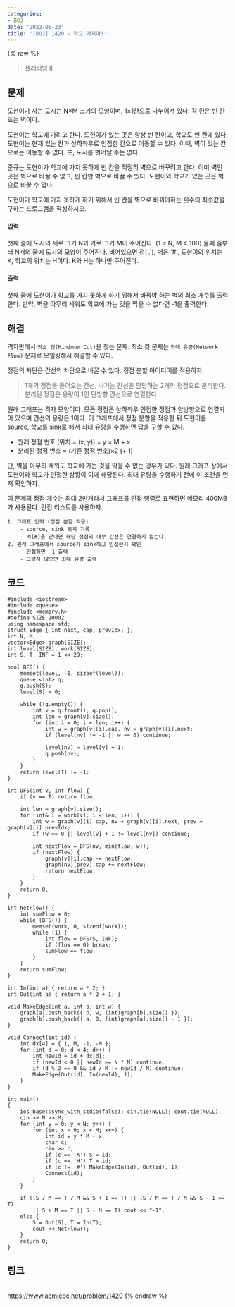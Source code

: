 ```yaml
---
categories:
- BOJ
date: '2022-06-23'
title: '[BOJ] 1420 - 학교 가지마!'
---
```


{% raw %}
> 플래티넘 II<br>

## 문제
도현이가 사는 도시는 N×M 크기의 모양이며, 1×1칸으로 나누어져 있다. 각 칸은 빈 칸 또는 벽이다.

도현이는 학교에 가려고 한다. 도현이가 있는 곳은 항상 빈 칸이고, 학교도 빈 칸에 있다. 도현이는 현재 있는 칸과 상하좌우로 인접한 칸으로 이동할 수 있다. 이때, 벽이 있는 칸으로는 이동할 수 없다. 또, 도시를 벗어날 수는 없다.

준규는 도현이가 학교에 가지 못하게 빈 칸을 적절히 벽으로 바꾸려고 한다. 이미 벽인 곳은 벽으로 바꿀 수 없고, 빈 칸만 벽으로 바꿀 수 있다. 도현이와 학교가 있는 곳은 벽으로 바꿀 수 없다.

도현이가 학교에 가지 못하게 하기 위해서 빈 칸을 벽으로 바꿔야하는 횟수의 최솟값을 구하는 프로그램을 작성하시오.

#### 입력
첫째 줄에 도시의 세로 크기 N과 가로 크기 M이 주어진다. (1 ≤ N, M ≤ 100) 둘째 줄부터 N개의 줄에 도시의 모양이 주어진다. 비어있으면 점('.'), 벽은 '#', 도현이의 위치는 K, 학교의 위치는 H이다. K와 H는 하나만 주어진다.

#### 출력
첫째 줄에 도현이가 학교를 가지 못하게 하기 위해서 바꿔야 하는 벽의 최소 개수를 출력한다. 만약, 벽을 아무리 세워도 학교에 가는 것을 막을 수 없다면 -1을 출력한다.

## 해결
격자판에서 `최소 컷(Minimum Cut)`을 찾는 문제. 최소 컷 문제는 `최대 유량(Network Flow)` 문제로 모델링해서 해결할 수 있다.

정점의 차단은 간선의 차단으로 바꿀 수 있다. 정점 분할 아이디어를 적용하자.
> 1개의 정점을 들어오는 간선, 나가는 간선을 담당하는 2개의 정점으로 분리한다.<br>
> 분리된 정점은 용량이 1인 단방향 간선으로 연결한다.<br>

원래 그래프는 격자 모양이다. 모든 정점은 상하좌우 인접한 정점과 양방향으로 연결되어 있으며 간선의 용량은 1이다. 이 그래프에서 정점 분할을 적용한 뒤 도현이를 source, 학교를 sink로 해서 최대 유량을 수행하면 답을 구할 수 있다.
- 원래 정점 번호 (위치 = (x, y)) = y × M + x
- 분리된 정점 번호 = (기존 정점 번호)×2 (+ 1)

단, 벽을 아무리 세워도 학교에 가는 것을 막을 수 없는 경우가 있다. 원래 그래프 상에서 도현이와 학교가 인접한 상황이 이에 해당된다. 최대 유량을 수행하기 전에 이 조건을 먼저 확인하자.

이 문제의 정점 개수는 최대 2만개라서 그래프를 인접 행렬로 표현하면 메모리 400MB가 사용된다. 인접 리스트를 사용하자.
```
1. 그래프 입력 (정점 분할 적용)
	- source, sink 위치 기록
	- 벽(#)을 만나면 해당 정점의 내부 간선은 연결하지 않는다.
2. 원래 그래프에서 source가 sink하고 인접한지 확인
	- 인접하면 -1 출력
	- 그렇지 않으면 최대 유량 출력
```

## 코드
```
#include <iostream>
#include <queue>
#include <memory.h>
#define SIZE 20002
using namespace std;
struct Edge { int next, cap, prevIdx; };
int N, M;
vector<Edge> graph[SIZE];
int level[SIZE], work[SIZE];
int S, T, INF = 1 << 29;

bool BFS() {
	memset(level, -1, sizeof(level));
	queue <int> q;
	q.push(S);
	level[S] = 0;

	while (!q.empty()) {
		int v = q.front(); q.pop();
		int len = graph[v].size();
		for (int i = 0; i < len; i++) {
			int w = graph[v][i].cap, nv = graph[v][i].next;
			if (level[nv] != -1 || w == 0) continue;

			level[nv] = level[v] + 1;
			q.push(nv);
		}
	}
	return level[T] != -1;
}

int DFS(int v, int flow) {
	if (v == T) return flow;

	int len = graph[v].size();
	for (int& i = work[v]; i < len; i++) {
		int w = graph[v][i].cap, nv = graph[v][i].next, prev = graph[v][i].prevIdx;
		if (w == 0 || level[v] + 1 != level[nv]) continue;

		int nextFlow = DFS(nv, min(flow, w));
		if (nextFlow) {
			graph[v][i].cap -= nextFlow;
			graph[nv][prev].cap += nextFlow;
			return nextFlow;
		}
	}
	return 0;
}

int NetFlow() {
	int sumFlow = 0;
	while (BFS()) {
		memset(work, 0, sizeof(work));
		while (1) {
			int flow = DFS(S, INF);
			if (flow == 0) break;
			sumFlow += flow;
		}
	}
	return sumFlow;
}

int In(int a) {	return a * 2; }
int Out(int a) { return a * 2 + 1; }

void MakeEdge(int a, int b, int w) {
	graph[a].push_back({ b, w, (int)graph[b].size() });
	graph[b].push_back({ a, 0, (int)graph[a].size() - 1 });
}

void Connect(int id) {
	int dx[4] = { 1, M, -1, -M };
	for (int d = 0; d < 4; d++) {
		int newId = id + dx[d];
		if (newId < 0 || newId >= N * M) continue;
		if (d % 2 == 0 && id / M != newId / M) continue;
		MakeEdge(Out(id), In(newId), 1);
	}
}

int main()
{
	ios_base::sync_with_stdio(false); cin.tie(NULL); cout.tie(NULL);
	cin >> N >> M;
	for (int y = 0; y < N; y++) {
		for (int x = 0; x < M; x++) {
			int id = y * M + x;
			char c;
			cin >> c;
			if (c == 'K') S = id;
			if (c == 'H') T = id;
			if (c != '#') MakeEdge(In(id), Out(id), 1);
			Connect(id);
		}
	}

	if ((S / M == T / M && S + 1 == T) || (S / M == T / M && S - 1 == T)
		|| S + M == T || S - M == T) cout << "-1";
	else {
		S = Out(S), T = In(T);
		cout << NetFlow();
	}
	return 0;
}
```

## 링크
<br>https://www.acmicpc.net/problem/1420
{% endraw %}